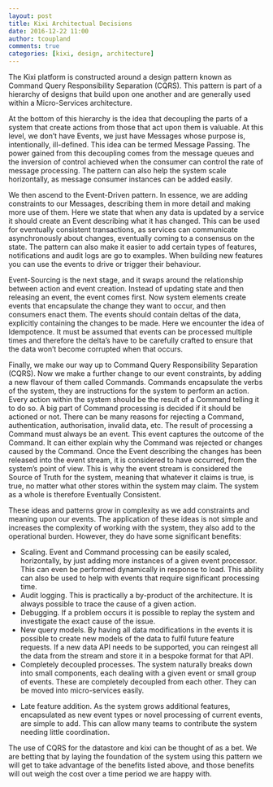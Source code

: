 ```yaml
---
layout: post
title: Kixi Architectual Decisions
date: 2016-12-22 11:00
author: tcoupland
comments: true
categories: [kixi, design, architecture]
---
```

The Kixi platform is constructed around a design pattern known as Command Query Responsibility Separation (CQRS). This pattern is part of a hierarchy of designs that build upon one another and are generally used within a Micro-Services architecture.
<!--more-->
At the bottom of this hierarchy is the idea that decoupling the parts of a system that create actions from those that act upon them is valuable. At this level, we don’t have Events, we just have Messages whose purpose is, intentionally, ill-defined. This idea can be termed Message Passing. The power gained from this decoupling comes from the message queues and the inversion of control achieved when the consumer can control the rate of message processing. The pattern can also help the system scale horizontally, as message consumer instances can be added easily.

We then ascend to the Event-Driven pattern. In essence, we are adding constraints to our Messages, describing them in more detail and making more use of them. Here we state that when any data is updated by a service it should create an Event describing what it has changed. This can be used for eventually consistent transactions, as services can communicate asynchronously about changes, eventually coming to a consensus on the state. The pattern can also make it easier to add certain types of features, notifications and audit logs are go to examples. When building new features you can use the events to drive or trigger their behaviour.

Event-Sourcing is the next stage, and it swaps around the relationship between action and event creation. Instead of updating state and then releasing an event, the event comes first. Now system elements create events that encapsulate the change they want to occur, and then consumers enact them. The events should contain deltas of the data, explicitly containing the changes to be made. Here we encounter the idea of Idempotence. It must be assumed that events can be processed multiple times and therefore the delta’s have to be carefully crafted to ensure that the data won’t become corrupted when that occurs.

Finally, we make our way up to Command Query Responsibility Separation (CQRS). Now we make a further change to our event constraints, by adding a new flavour of them called Commands. Commands encapsulate the verbs of the system, they are instructions for the system to perform an action. Every action within the system should be the result of a Command telling it to do so. A big part of Command processing is decided if it should be actioned or not. There can be many reasons for rejecting a Command, authentication, authorisation, invalid data, etc. The result of processing a Command must always be an event. This event captures the outcome of the Command. It can either explain why the Command was rejected or changes caused by the Command. Once the Event describing the changes has been released into the event stream, it is considered to have occurred, from the system’s point of view. This is why the event stream is considered the Source of Truth for the system, meaning that whatever it claims is true, is true, no matter what other stores within the system may claim.  The system as a whole is therefore Eventually Consistent.

These ideas and patterns grow in complexity as we add constraints and meaning upon our events. The application of these ideas is not simple and increases the complexity of working with the system, they also add to the operational burden. However, they do have some significant benefits:

- Scaling. Event and Command processing can be easily scaled, horizontally, by just adding more instances of a given event processor. This can even be performed dynamically in response to load. This ability can also be used to help with events that require significant processing time.
- Audit logging. This is practically a by-product of the architecture. It is always possible to trace the cause of a given action.
- Debugging. If a problem occurs it is possible to replay the system and investigate the exact cause of the issue.
- New query models. By having all data modifications in the events it is possible to create new models of the data to fulfil future feature requests. If a new data API needs to be supported, you can reingest all the data from the stream and store it in a bespoke format for that API.
- Completely decoupled processes. The system naturally breaks down into small components, each dealing with a given event or small group of events. These are completely decoupled from each other. They can be moved into micro-services easily.
* Late feature addition. As the system grows additional features, encapsulated as new event types or novel processing of current events, are simple to add. This can allow many teams to contribute the system needing little coordination.

The use of CQRS for the datastore and kixi can be thought of as a bet. We are betting that by laying the foundation of the system using this pattern we will get to take advantage of the benefits listed above, and those benefits will out weigh the cost over a time period we are happy with.
